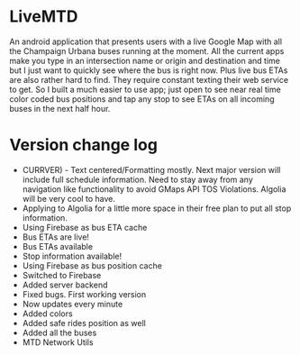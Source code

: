 LiveMTD
=======
An android application that presents users with a live Google Map with all the Champaign Urbana buses running at the moment.  All the current apps make you type in an intersection name or origin and destination and time but I just want to quickly see where the bus is right now.  Plus live bus ETAs are also rather hard to find.  They require constant texting their web service to get.  So I built a much easier to use app; just open to see near real time color coded bus positions and tap any stop to see ETAs on all incoming buses in the next half hour.
 
Version change log
=======
- CURRVER) - Text centered/Formatting mostly.  Next major version will include full schedule information.  Need to stay away from any navigation like functionality to avoid GMaps API TOS Violations.  Algolia will be very cool to have.
- Applying to Algolia for a little more space in their free plan to put all stop information.
- Using Firebase as bus ETA cache
- Bus ETAs are live!
- Bus ETAs available
- Stop information available! 
- Using Firebase as bus position cache
- Switched to Firebase
- Added server backend
- Fixed bugs.  First working version
- Now updates every minute
- Added colors
- Added safe rides position as well
- Added all the buses
- MTD Network Utils
